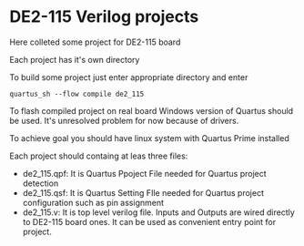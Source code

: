 # DE2-115 Verilog projects

Here colleted some project for DE2-115 board

Each project has it's own directory

To build some project just enter appropriate directory and enter

  `quartus_sh --flow compile de2_115`

To flash compiled project on real board Windows version of Quartus should be used. It's unresolved problem for now because of drivers.

To achieve goal you should have linux system with Quartus Prime installed

Each project should containg at leas three files:
  - de2_115.qpf: It is Quartus Ppoject File needed for Quartus project detection
  - de2_115.qsf: It is Quartus Setting FIle needed for Quartus project configuration such as pin assignment
  - de2_115.v: It is top level verilog file. Inputs and Outputs are wired directly to DE2-115 board ones. It can be used as convenient entry point for project.
